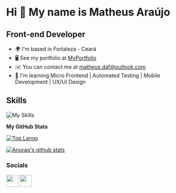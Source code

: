 
# Hi 👋 My name is Matheus Araújo

## Front-end Developer

- 🌍  I'm based in Fortaleza - Ceará
- 🖥️  See my portfolio at [MyPortfolio](https://matheusaraujo.vercel.app/)
- ✉️  You can contact me at [matheus.daf@outlook.com](mailto:matheus.daf@outlook.com)
- 🧠  I'm learning Micro Frontend | Automated Testing | Mobile Development | UX/UI Design


## Skills
![My Skills]([https://skillicons.dev/icons?i=react,next,ts,nodejs,graphql,apollo,express,prisma,sqlite,postgres,git,linux,docker,figma,tailwind,sass,styledcomponents,php,laravel,html,css,js](https://skillicons.dev/icons?i=react,next,ts,nodejs,cypress,jest,graphql,apollo,nestjs,prisma,postgres,sqlite,express,git,linux,docker,figma,tailwind,sass,styledcomponents,php,laravel,html,css,js&perline=10))


<b>My GitHub Stats</b>

[![Top Langs](https://github-readme-stats.vercel.app/api/top-langs/?username=MatheusAFD&layout=compact&hide=starlark,dart,makefile,dockerfile,shell&langs_count=8&theme=radical)](https://github.com/anuraghazra/github-readme-stats)

[![Anurag's github stats](https://github-readme-stats.vercel.app/api?username=MatheusAFD&count_private=true&hide=stars&show_icons=true&theme=radical)](https://github.com/anuraghazra/github-readme-stats)

### Socials

<p align="left"> <a href="https://www.github.com/MatheusAFD" target="_blank" rel="noreferrer"><img src="https://raw.githubusercontent.com/danielcranney/readme-generator/main/public/icons/socials/github.svg" width="32" height="32" /></a> <a href="https://www.linkedin.com/in/matheus-araujof" target="_blank" rel="noreferrer"><img src="https://raw.githubusercontent.com/danielcranney/readme-generator/main/public/icons/socials/linkedin.svg" width="32" height="32" /></a></p>

</div>
